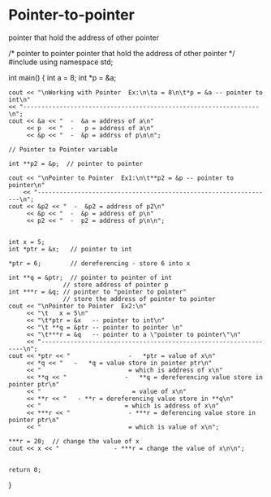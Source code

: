 # Pointer-to-pointer
pointer that hold the address of other pointer


/*  pointer to pointer
    pointer that hold the address of other pointer
 */
#include <iostream>
using namespace std;

int main()
{
    int a = 8;
    int *p = &a;
    
    cout << "\nWorking with Pointer  Ex:\n\ta = 8\n\t*p = &a -- pointer to int\n"
    << "-----------------------------------------------------------------\n";
    cout << &a << "  -  &a = address of a\n"
         << p  << "  -   p = address of a\n"
         << &p << "  -  &p = addrss of p\n\n";
    
    // Pointer to Pointer variable
    
    int **p2 = &p;  // pointer to pointer
    
    cout << "\nPointer to Pointer  Ex1:\n\t**p2 = &p -- pointer to pointer\n"
        << "-----------------------------------------------------------------\n";
    cout << &p2 << "  -  &p2 = address of p2\n"
         << &p << "  -  &p = address of p\n"
         << p2 << "  -  p2 = address of p\n\n";
    
    
    int x = 5;
    int *ptr = &x;   // pointer to int
    
    *ptr = 6;        // dereferencing - store 6 into x
    
    int **q = &ptr;  // pointer to pointer of int
                   // store address of pointer p
    int ***r = &q; // pointer to "pointer to pointer"
                   // store the address of pointer to pointer
    cout << "\nPointer to Pointer  Ex2:\n"
         << "\t   x = 5\n"
         << "\t*ptr = &x   -- pointer to int\n"
         << "\t **q = &ptr -- pointer to pointer \n"
         << "\t***r = &q   -- pointer to a \"pointer to pointer\"\n"
         << "-----------------------------------------------------------------\n";
    cout << *ptr << "                -   *ptr = value of x\n"
         << *q << "   -   *q = value store in pointer ptr\n"
         << "                        = which is address of x\n"
         << **q << "                -   **q = dereferencing value store in pointer ptr\n"
         << "                         = value of x\n"
         << **r << "   - **r = dereferencing value store in **q\n"
         << "                       = which is address of x\n"
         << ***r << "                - ***r = deferencing value store in pointer ptr\n"
         << "                        = which is value of x\n";

    ***r = 20;  // change the value of x
    cout << x << "               - ***r = change the value of x\n\n";
    
    
    return 0;
}
